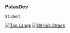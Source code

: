 ### PstasDev
`Student`

[![Top Langs](https://github-readme-stats-ten-theta-27.vercel.app/api/top-langs/?username=PstasDev&theme=github_dark_dimmed)](https://github.com/anuraghazra/github-readme-stats) [![GitHub Streak](https://streak-stats.demolab.com/?user=PstasDev&theme=dark)](https://git.io/streak-stats)

<!--
**PstasDev/PstasDev** is a ✨ _special_ ✨ repository because its `README.md` (this file) appears on your GitHub profile.

Here are some ideas to get you started:

- 🔭 I’m currently working on ...
- 🌱 I’m currently learning ...
- 👯 I’m looking to collaborate on ...
- 🤔 I’m looking for help with ...
- 💬 Ask me about ...
- 📫 How to reach me: ...
- 😄 Pronouns: ...
- ⚡ Fun fact: ...
-->
